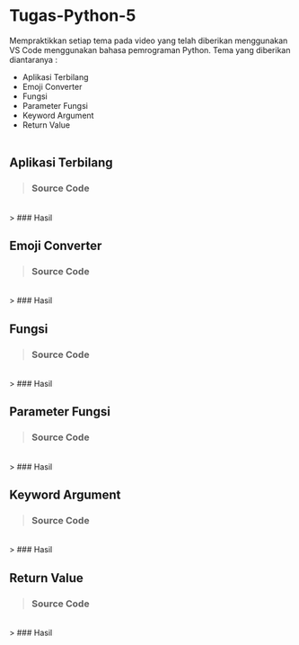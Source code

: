 # Tugas-Python-5

Mempraktikkan setiap tema pada video yang telah diberikan menggunakan VS Code menggunakan bahasa pemrograman Python. Tema yang diberikan diantaranya :
- Aplikasi Terbilang
- Emoji Converter
- Fungsi
- Parameter Fungsi
- Keyword Argument
- Return Value<br><br>

## Aplikasi Terbilang

> ### Source Code<br>
<br>
> ### Hasil<br>


## Emoji Converter

> ### Source Code<br>
<br>
> ### Hasil<br>


## Fungsi

> ### Source Code<br>
<br>
> ### Hasil<br>


## Parameter Fungsi

> ### Source Code<br>
<br>
> ### Hasil<br>


## Keyword Argument

> ### Source Code<br>
<br>
> ### Hasil<br>


## Return Value

> ### Source Code<br>
<br>
> ### Hasil<br>

